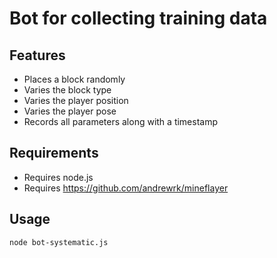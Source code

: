 # Bot for collecting training data

## Features
- Places a block randomly
- Varies the block type
- Varies the player position
- Varies the player pose
- Records all parameters along with a timestamp

## Requirements
- Requires node.js
- Requires https://github.com/andrewrk/mineflayer

## Usage
    node bot-systematic.js

